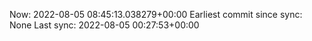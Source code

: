 Now: 2022-08-05 08:45:13.038279+00:00 Earliest commit since sync: None Last sync: 2022-08-05 00:27:53+00:00

